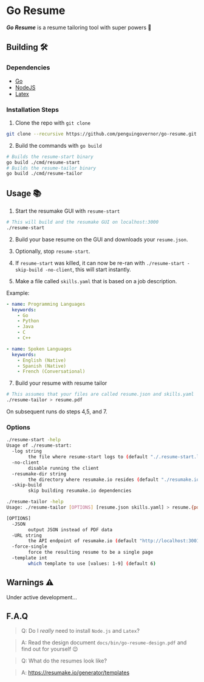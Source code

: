 # Go Resume

**_Go Resume_** is a resume tailoring tool with super powers 🚀

## Building 🛠

### Dependencies

- [Go](https://golang.org)
- [NodeJS](https://nodejs.org)
- [Latex](https://www.latex-project.org/)

### Installation Steps

1. Clone the repo with `git clone`

```sh
git clone --recursive https://github.com/penguingovernor/go-resume.git
```

2. Build the commands with `go build`

```sh
# Builds the resume-start binary
go build ./cmd/resume-start
# Builds the resume-tailor binary
go build ./cmd/resume-tailor
```

## Usage 📚

1. Start the resumake GUI with `resume-start`

```sh
# This will build and the resumake GUI on localhost:3000
./resume-start
```

2. Build your base resume on the GUI and downloads your `resume.json`.

3. Optionally, stop `resume-start`.

4. If `resume-start` was killed, it can now be re-ran with `./resume-start -skip-build -no-client`, this will start instantly.

5. Make a file called `skills.yaml` that is based on a job description.

Example:

```yaml
- name: Programming Languages
  keywords:
    - Go
    - Python
    - Java
    - C
    - C++

- name: Spoken Languages
  keywords:
    - English (Native)
    - Spanish (Native)
    - French (Conversational)
```

7. Build your resume with resume tailor

```sh
# This assumes that your files are called resume.json and skills.yaml
./resume-tailor > resume.pdf
```

On subsequent runs do steps 4,5, and 7.

### Options

```sh
./resume-start -help
Usage of ./resume-start:
  -log string
        the file where resume-start logs to (default "./.resume-start.log")
  -no-client
        disable running the client
  -resumake-dir string
        the directory where resumake.io resides (default "./resumake.io")
  -skip-build
        skip building resumake.io dependencies
```

```sh
./resume-tailor -help
Usage: ./resume-tailor [OPTIONS] [resume.json skills.yaml] > resume.{pdf,json}

[OPTIONS]
  -JSON
        output JSON instead of PDF data
  -URL string
        the API endpoint of resumake.io (default "http://localhost:3001/api/generate/resume")
  -force-single
        force the resulting resume to be a single page
  -template int
        which template to use [values: 1-9] (default 6)
```

## Warnings ⚠

Under active development...

## F.A.Q

> Q: Do I _really_ need to install `Node.js` and `Latex`?

> A: Read the design document `docs/bin/go-resume-design.pdf` and find out for yourself 😉

> Q: What do the resumes look like?

> A: https://resumake.io/generator/templates
